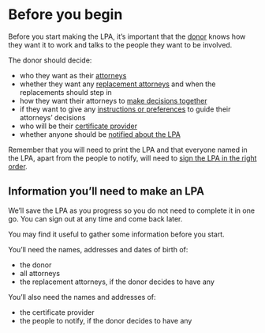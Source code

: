 # Before you begin

Before you start making the LPA, it’s important that the [donor](/help/#topic-donor) knows how they want it to work and talks to the people they want to be involved.

The donor should decide:

* who they want as their [attorneys](/help/#topic-attorneys)
* whether they want any [replacement attorneys](/help/#topic-replacement-attorneys) and when the replacements should step in
* how they want their attorneys to [make decisions together](/help/#topic-how-multiple-attorneys-make-decisions)
* if they want to give any [instructions or preferences](/help/#topic-preferences-and-instructions) to guide their attorneys’ decisions
* who will be their [certificate provider](/help/#topic-certificate-providers)
* whether anyone should be [notified about the LPA](/help/#topic-people-to-notify)

Remember that you will need to print the LPA and that everyone named in the LPA, apart from the people to notify, will need to [sign the LPA in the right order](/help/#topic-signing-the-lpa).

## Information you’ll need to make an LPA

We’ll save the LPA as you progress so you do not need to complete it in one go. You can sign out at any time and come back later.

You may find it useful to gather some information before you start.

You’ll need the names, addresses and dates of birth of:

* the donor 
* all attorneys
* the replacement attorneys, if the donor decides to have any

You’ll also need the names and addresses of:

* the certificate provider
* the people to notify, if the donor decides to have any
